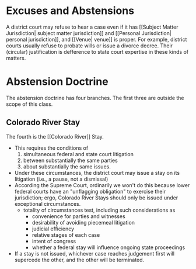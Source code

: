# Excuses and Abstensions
A district court may refuse to hear a case even if it has [[Subject Matter Jurisdiction| subject matter jurisdiction]] and [[Personal Jurisdiction| personal jurisdiction]], and [[Venue| venue]] is proper. For example, district courts usually refuse to probate wills or issue a divorce decree. Their (circular) justification is defference to state court expertise in these kinds of matters.

# Abstension Doctrine
The abstension doctrine has four branches. The first three are outside the scope of this class.

## Colorado River Stay
The fourth is the [[Colorado River]] Stay. 
* This requires the conditions of
	1.  simultaneous federal and state court litigation
	2.  between substantially the same parties
	3.  about substantially the same issues.
* Under these circumstances, the district court may issue a stay on its litigation (i.e., a pause, not a dismissal)
* According the Supreme Court, ordinarily we won't do this because lower federal courts have an "unflagging obligation" to exercise their jurisdiction; ergo, Colorado River Stays should only be issued under exceptional circumstances.
	* totality of circumstances test, including such considerations as
		* convenience for parties and witnesses
		* desirability of avoiding piecemeal litigation
		* judicial efficiency
		* relative stages of each case
		* intent of congress
		* whether a federal stay will influence ongoing state proceedings
* If a stay is not issued, whichever case reaches judgement first will supercede the other, and the other will be terminated.